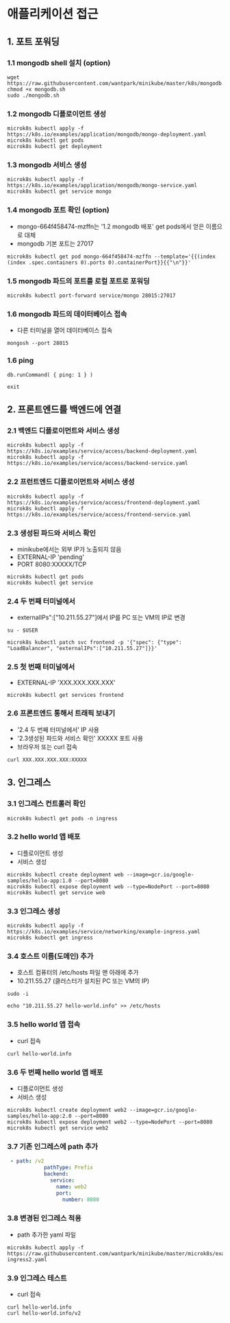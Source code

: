 # 애플리케이션 접근

## 1. 포트 포워딩

### 1.1 mongodb shell 설치 (option)

```text
wget https://raw.githubusercontent.com/wantpark/minikube/master/k8s/mongodb.sh
chmod +x mongodb.sh
sudo ./mongodb.sh
```

### 1.2 mongodb 디플로이먼트 생성

```text
microk8s kubectl apply -f https://k8s.io/examples/application/mongodb/mongo-deployment.yaml
microk8s kubectl get pods
microk8s kubectl get deployment
```

### 1.3 mongodb 서비스 생성

```text
microk8s kubectl apply -f https://k8s.io/examples/application/mongodb/mongo-service.yaml
microk8s kubectl get service mongo
```

### 1.4 mongodb 포트 확인 (option)

-   mongo-664f458474-mzffn는 '1.2 mongodb 배포' get pods에서 얻은 이름으로 대체
-   mongodb 기본 포트는 27017

```text
microk8s kubectl get pod mongo-664f458474-mzffn --template='{{(index (index .spec.containers 0).ports 0).containerPort}}{{"\n"}}'
```

### 1.5 mongodb 파드의 포트를 로컬 포트로 포워딩

```text
microk8s kubectl port-forward service/mongo 28015:27017
```

### 1.6 mongodb 파드의 데이터베이스 접속

-   다른 터미널을 열어 데이터베이스 접속

```text
mongosh --port 28015
```

### 1.6 ping

```text
db.runCommand( { ping: 1 } )

exit
```

## 2. 프론트엔드를 백엔드에 연결

### 2.1 백엔드 디플로이먼트와 서비스 생성

```text
microk8s kubectl apply -f https://k8s.io/examples/service/access/backend-deployment.yaml
microk8s kubectl apply -f https://k8s.io/examples/service/access/backend-service.yaml
```

### 2.2 프런트엔드 디플로이먼트와 서비스 생성

```text
microk8s kubectl apply -f https://k8s.io/examples/service/access/frontend-deployment.yaml
microk8s kubectl apply -f https://k8s.io/examples/service/access/frontend-service.yaml
```

### 2.3 생성된 파드와 서비스 확인

-   minikube에서는 외부 IP가 노출되지 않음
-   EXTERNAL-IP 'pending'
-   PORT 8080:XXXXX/TCP

```text
microk8s kubectl get pods
microk8s kubectl get service
```

### 2.4 두 번째 터미널에서

-   externalIPs":["10.211.55.27"]에서 IP를 PC 또는 VM의 IP로 변경

```text
su - $USER

microk8s kubectl patch svc frontend -p '{"spec": {"type": "LoadBalancer", "externalIPs":["10.211.55.27"]}}'
```

### 2.5 첫 번째 터미널에서

-   EXTERNAL-IP 'XXX.XXX.XXX.XXX'

```text
microk8s kubectl get services frontend
```

### 2.6 프론트엔드 통해서 트래픽 보내기

-   '2.4 두 번째 터미널에서' IP 사용
-   '2.3생성된 파드와 서비스 확인' XXXXX 포트 사용
-   브라우저 또는 curl 접속

```text
curl XXX.XXX.XXX.XXX:XXXXX
```

## 3. 인그레스

### 3.1 인그레스 컨트롤러 확인

```text
microk8s kubectl get pods -n ingress
```

### 3.2 hello world 앱 배포

-   디플로이먼트 생성
-   서비스 생성

```text
microk8s kubectl create deployment web --image=gcr.io/google-samples/hello-app:1.0 --port=8080
microk8s kubectl expose deployment web --type=NodePort --port=8080
microk8s kubectl get service web
```

### 3.3 인그레스 생성

```text
microk8s kubectl apply -f https://k8s.io/examples/service/networking/example-ingress.yaml
microk8s kubectl get ingress
```

### 3.4 호스트 이름(도메인) 추가

-   호스트 컴퓨터의 /etc/hosts 파일 맨 아래에 추가
-   10.211.55.27 (클러스터가 설치된 PC 또는 VM의 IP)

```text
sudo -i

echo "10.211.55.27 hello-world.info" >> /etc/hosts
```

### 3.5 hello world 앱 접속

-   curl 접속

```text
curl hello-world.info
```

### 3.6 두 번째 hello world 앱 배포

-   디플로이먼트 생성
-   서비스 생성

```text
microk8s kubectl create deployment web2 --image=gcr.io/google-samples/hello-app:2.0 --port=8080
microk8s kubectl expose deployment web2 --type=NodePort --port=8080
microk8s kubectl get service web2
```

### 3.7 기존 인그레스에 path 추가

```yaml
 - path: /v2
            pathType: Prefix
            backend:
              service:
                name: web2
                port:
                  number: 8080
```

### 3.8 변경된 인그레스 적용

-   path 추가한 yaml 파일

```text
microk8s kubectl apply -f https://raw.githubusercontent.com/wantpark/minikube/master/microk8s/example-ingress2.yaml
```

### 3.9 인그레스 테스트

-   curl 접속

```text
curl hello-world.info
curl hello-world.info/v2
```
